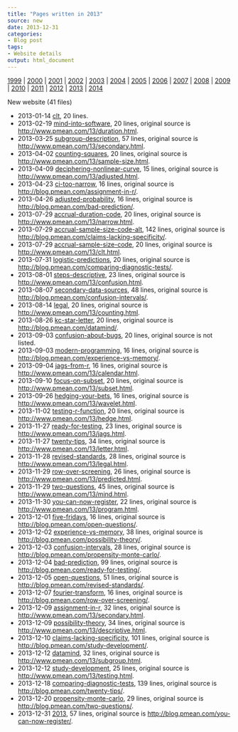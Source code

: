 ```yaml
---
title: "Pages written in 2013"
source: new
date: 2013-12-31
categories:
- Blog post
tags:
- Website details
output: html_document
---
```

 
[1999](http://new.pmean.com/1999/) | [2000](http://new.pmean.com/2000/) | [2001](http://new.pmean.com/2001/) | [2002](http://new.pmean.com/2002/) | [2003](http://new.pmean.com/2003/) | [2004](http://new.pmean.com/2004/) | [2005](http://new.pmean.com/2005/) | [2006](http://new.pmean.com/2006/) | [2007](http://new.pmean.com/2007/) | [2008](http://new.pmean.com/2008/) | [2009](http://new.pmean.com/2009/) | [2010](http://new.pmean.com/2010/) | [2011](http://new.pmean.com/2011/) | [2012](http://new.pmean.com/2012/) | [2013](http://new.pmean.com/2013/) | [2014](http://new.pmean.com/2014/)
 
New website (41 files)
 
+ 2013-01-14 [clt](http://new.pmean.com/clt/),  20 lines.  
+ 2013-02-19 [mind-into-software](http://new.pmean.com/mind-into-software/),  20 lines, original source is http://www.pmean.com/13/duration.html.  
+ 2013-03-25 [subgroup-description](http://new.pmean.com/subgroup-description/),  57 lines, original source is http://www.pmean.com/13/secondary.html.  
+ 2013-04-02 [counting-squares](http://new.pmean.com/counting-squares/),  20 lines, original source is http://www.pmean.com/13/sample-size.html.  
+ 2013-04-09 [deciphering-nonlinear-curve](http://new.pmean.com/deciphering-nonlinear-curve/),  15 lines, original source is http://www.pmean.com/13/adjusted.html.  
+ 2013-04-23 [ci-too-narrow](http://new.pmean.com/ci-too-narrow/),  16 lines, original source is http://blog.pmean.com/assignment-in-r/.  
+ 2013-04-26 [adjusted-probability](http://new.pmean.com/adjusted-probability/),  16 lines, original source is http://blog.pmean.com/bad-prediction/.  
+ 2013-07-29 [accrual-duration-code](http://new.pmean.com/accrual-duration-code/),  20 lines, original source is http://www.pmean.com/13/narrow.html.  
+ 2013-07-29 [accrual-sample-size-code-alt](http://new.pmean.com/accrual-sample-size-code-alt/),  142 lines, original source is http://blog.pmean.com/claims-lacking-specificity/.  
+ 2013-07-29 [accrual-sample-size-code](http://new.pmean.com/accrual-sample-size-code/),  20 lines, original source is http://www.pmean.com/13/clt.html.  
+ 2013-07-31 [logistic-predictions](http://new.pmean.com/logistic-predictions/),  20 lines, original source is http://blog.pmean.com/comparing-diagnostic-tests/.  
+ 2013-08-01 [steps-descriptive](http://new.pmean.com/steps-descriptive/),  23 lines, original source is http://www.pmean.com/13/confusion.html.  
+ 2013-08-07 [secondary-data-sources](http://new.pmean.com/secondary-data-sources/),  48 lines, original source is http://blog.pmean.com/confusion-intervals/.  
+ 2013-08-14 [legal](http://new.pmean.com/legal/),  20 lines, original source is http://www.pmean.com/13/counting.html.  
+ 2013-08-26 [kc-star-letter](http://new.pmean.com/kc-star-letter/),  20 lines, original source is http://blog.pmean.com/datamind/.  
+ 2013-09-03 [confusion-about-bugs](http://new.pmean.com/confusion-about-bugs/),  20 lines, original source is not listed.  
+ 2013-09-03 [modern-programming](http://new.pmean.com/modern-programming/),  16 lines, original source is http://blog.pmean.com/experience-vs-memory/.  
+ 2013-09-04 [jags-from-r](http://new.pmean.com/jags-from-r/),  16 lines, original source is http://www.pmean.com/13/calendar.html.  
+ 2013-09-10 [focus-on-subset](http://new.pmean.com/focus-on-subset/),  20 lines, original source is http://www.pmean.com/13/subset.html.  
+ 2013-09-26 [hedging-your-bets](http://new.pmean.com/hedging-your-bets/),  16 lines, original source is http://www.pmean.com/13/wavelet.html.  
+ 2013-11-02 [testing-r-function](http://new.pmean.com/testing-r-function/),  20 lines, original source is http://www.pmean.com/13/hedge.html.  
+ 2013-11-27 [ready-for-testing](http://new.pmean.com/ready-for-testing/),  23 lines, original source is http://www.pmean.com/13/jags.html.  
+ 2013-11-27 [twenty-tips](http://new.pmean.com/twenty-tips/),  34 lines, original source is http://www.pmean.com/13/letter.html.  
+ 2013-11-28 [revised-standards](http://new.pmean.com/revised-standards/),  28 lines, original source is http://www.pmean.com/13/legal.html.  
+ 2013-11-29 [row-over-screening](http://new.pmean.com/row-over-screening/),  26 lines, original source is http://www.pmean.com/13/predicted.html.  
+ 2013-11-29 [two-questions](http://new.pmean.com/two-questions/),  45 lines, original source is http://www.pmean.com/13/mind.html.  
+ 2013-11-30 [you-can-now-register](http://new.pmean.com/you-can-now-register/),  22 lines, original source is http://www.pmean.com/13/program.html.  
+ 2013-12-01 [five-fridays](http://new.pmean.com/five-fridays/),  16 lines, original source is http://blog.pmean.com/open-questions/.  
+ 2013-12-02 [experience-vs-memory](http://new.pmean.com/experience-vs-memory/),  38 lines, original source is http://blog.pmean.com/possibility-theory/.  
+ 2013-12-03 [confusion-intervals](http://new.pmean.com/confusion-intervals/),  28 lines, original source is http://blog.pmean.com/propensity-monte-carlo/.  
+ 2013-12-04 [bad-prediction](http://new.pmean.com/bad-prediction/),  99 lines, original source is http://blog.pmean.com/ready-for-testing/.  
+ 2013-12-05 [open-questions](http://new.pmean.com/open-questions/),  51 lines, original source is http://blog.pmean.com/revised-standards/.  
+ 2013-12-07 [fourier-transform](http://new.pmean.com/fourier-transform/),  16 lines, original source is http://blog.pmean.com/row-over-screening/.  
+ 2013-12-09 [assignment-in-r](http://new.pmean.com/assignment-in-r/),  32 lines, original source is http://www.pmean.com/13/secondary.html.  
+ 2013-12-09 [possibility-theory](http://new.pmean.com/possibility-theory/),  34 lines, original source is http://www.pmean.com/13/descriptive.html.  
+ 2013-12-10 [claims-lacking-specificity](http://new.pmean.com/claims-lacking-specificity/),  101 lines, original source is http://blog.pmean.com/study-development/.  
+ 2013-12-12 [datamind](http://new.pmean.com/datamind/),  32 lines, original source is http://www.pmean.com/13/subgroup.html.  
+ 2013-12-12 [study-development](http://new.pmean.com/study-development/),  25 lines, original source is http://www.pmean.com/13/testing.html.  
+ 2013-12-18 [comparing-diagnostic-tests](http://new.pmean.com/comparing-diagnostic-tests/),  139 lines, original source is http://blog.pmean.com/twenty-tips/.  
+ 2013-12-20 [propensity-monte-carlo](http://new.pmean.com/propensity-monte-carlo/),  29 lines, original source is http://blog.pmean.com/two-questions/.  
+ 2013-12-31 [2013](http://new.pmean.com/2013/),  57 lines, original source is http://blog.pmean.com/you-can-now-register/.
 
